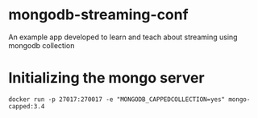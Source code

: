 # mongodb-streaming-conf
An example app developed to learn and teach about streaming using mongodb collection


# Initializing the mongo server

```
docker run -p 27017:270017 -e "MONGODB_CAPPEDCOLLECTION=yes" mongo-capped:3.4
```